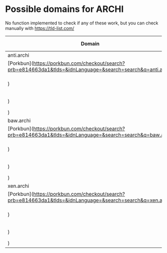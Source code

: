 # Possible domains for ARCHI

No function implemented to check if any of these work, but you can check manually with https://tld-list.com/

| Domain | Porkbun | NameCheap | Google Domains |
|---|---|---|---|
| anti.archi | [Porkbun](https://porkbun.com/checkout/search?prb=e814663da1&tlds=&idnLanguage=&search=search&q=anti.archi) | [Namecheap](https://www.namecheap.com/domains/registration/results/?domain=anti.archi) | [Google](https://domains.google.com/registrar/search?searchTerm=anti.archi) |
| baw.archi | [Porkbun](https://porkbun.com/checkout/search?prb=e814663da1&tlds=&idnLanguage=&search=search&q=baw.archi) | [Namecheap](https://www.namecheap.com/domains/registration/results/?domain=baw.archi) | [Google](https://domains.google.com/registrar/search?searchTerm=baw.archi) |
| xen.archi | [Porkbun](https://porkbun.com/checkout/search?prb=e814663da1&tlds=&idnLanguage=&search=search&q=xen.archi) | [Namecheap](https://www.namecheap.com/domains/registration/results/?domain=xen.archi) | [Google](https://domains.google.com/registrar/search?searchTerm=xen.archi) |
